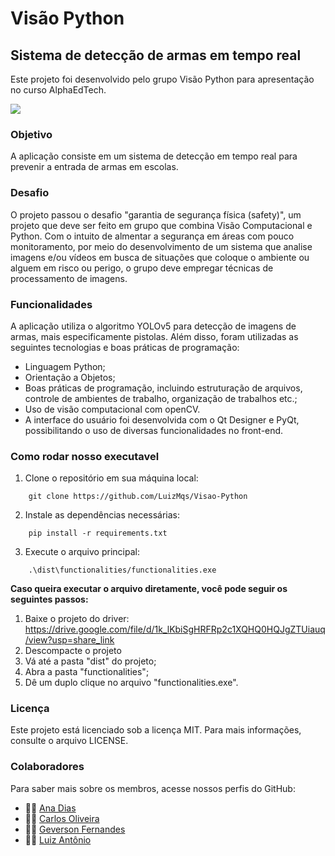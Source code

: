 # Visão Python
## Sistema de detecção de armas em tempo real

Este projeto foi desenvolvido pelo grupo Visão Python para apresentação no curso AlphaEdTech. 

![](https://app.alphaedtech.org.br/assets/alpha-edtech-logo.f1d95ba9.svg)


### Objetivo

A aplicação consiste em um sistema de detecção em tempo real para prevenir a entrada de armas em escolas.


### Desafio

O projeto passou o desafio "garantia de segurança física (safety)", um projeto que deve ser feito em grupo que combina Visão Computacional e Python. Com o intuito de almentar a segurança em áreas com pouco monitoramento, por meio do desenvolvimento de um sistema que analise imagens e/ou vídeos em busca de situações que coloque o ambiente ou alguem em risco ou perigo, o grupo deve empregar técnicas de processamento de imagens.


### Funcionalidades 

A aplicação utiliza o algoritmo YOLOv5 para detecção de imagens de armas, mais especificamente pistolas. Além disso, foram utilizadas as seguintes tecnologias e boas práticas de programação:

- Linguagem Python;
- Orientação a Objetos;
- Boas práticas de programação, incluindo estruturação de arquivos, controle de ambientes de trabalho, organização de trabalhos etc.;
- Uso de visão computacional com openCV.
- A interface do usuário foi desenvolvida com o Qt Designer e PyQt, possibilitando o uso de diversas funcionalidades no front-end.


### Como rodar nosso executavel

1. Clone o repositório em sua máquina local:
```console
    git clone https://github.com/LuizMqs/Visao-Python
```
2. Instale as dependências necessárias:
```console
    pip install -r requirements.txt
```
3. Execute o arquivo principal:
```console
    .\dist\functionalities/functionalities.exe
```

__Caso queira executar o arquivo diretamente, você pode seguir os seguintes passos:__
1. Baixe o projeto do driver: https://drive.google.com/file/d/1k_lKbiSgHRFRp2c1XQHQ0HQJgZTUiauq/view?usp=share_link
2. Descompacte o projeto
3. Vá até a pasta "dist" do projeto;
4. Abra a pasta "functionalities";
5. Dê um duplo clique no arquivo "functionalities.exe".

### Licença
Este projeto está licenciado sob a licença MIT. Para mais informações, consulte o arquivo LICENSE.


### Colaboradores
Para saber mais sobre os membros, acesse nossos perfis do GitHub:

- :woman_technologist: [Ana Dias](https://github.com/DiasKarol)
- :man_technologist: [Carlos Oliveira](https://github.com/Oliveira-Carlos)
- :man_technologist: [Geverson Fernandes](https://github.com/geversonfernandes/geversonfernandes)
- :man_technologist: [Luiz Antônio](https://github.com/LuizMqs)
